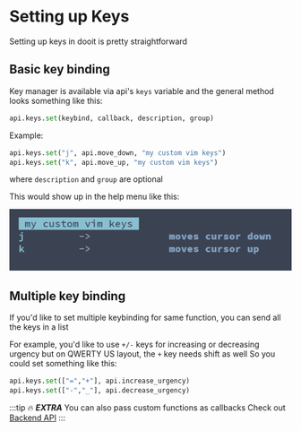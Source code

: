# Setting up Keys

Setting up keys in dooit is pretty straightforward

## Basic key binding

Key manager is available via api's `keys` variable and the general method looks something like this:

```python
api.keys.set(keybind, callback, description, group)
```

Example: 

```python
api.keys.set("j", api.move_down, "my custom vim keys")
api.keys.set("k", api.move_up, "my custom vim keys")
```

where `description` and `group` are optional

This would show up in the help menu like this:

![Keybind Preview 1](./imgs/keybind_preview_1.png)

## Multiple key binding

If you'd like to set multiple keybinding for same function, you can send all the keys in a list

For example, you'd like to use `+/-` keys for increasing or decreasing urgency but on QWERTY US layout, the `+` key needs shift as well
So you could set something like this:

```python
api.keys.set(["=","+"], api.increase_urgency)
api.keys.set(["-","_"], api.decrease_urgency)
```

:::tip :fire: ***EXTRA***
You can also pass custom functions as callbacks
Check out [Backend API](/backend/introduction)
:::
